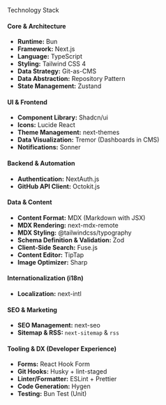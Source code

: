 Technology Stack

#### Core & Architecture
*   **Runtime:** Bun
*   **Framework:** Next.js
*   **Language:** TypeScript
*   **Styling:** Tailwind CSS 4
*   **Data Strategy:** Git-as-CMS
*   **Data Abstraction:** Repository Pattern
*   **State Management:** Zustand

#### UI & Frontend
*   **Component Library:** Shadcn/ui
*   **Icons:** Lucide React
*   **Theme Management:** next-themes
*   **Data Visualization:** Tremor (Dashboards in CMS)
*   **Notifications:** Sonner

#### Backend & Automation
*   **Authentication:** NextAuth.js
*   **GitHub API Client:** Octokit.js

#### Data & Content
*   **Content Format:** MDX (Markdown with JSX)
*   **MDX Rendering:** next-mdx-remote
*   **MDX Styling:** @tailwindcss/typography
*   **Schema Definition & Validation:** Zod
*   **Client-Side Search:** Fuse.js
*   **Content Editor:** TipTap
*   **Image Optimizer:** Sharp

#### Internationalization (i18n)
*   **Localization:** next-intl

#### SEO & Marketing
*   **SEO Management:** next-seo
*   **Sitemap & RSS:** `next-sitemap` & `rss`

#### Tooling & DX (Developer Experience)
*   **Forms:** React Hook Form
*   **Git Hooks:** Husky + lint-staged
*   **Linter/Formatter:** ESLint + Prettier
*   **Code Generation:** Hygen
*   **Testing:** Bun Test (Unit)